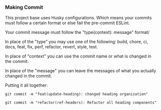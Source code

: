 ### Making Commit

This project base uses Husky configurations. Which means your commits must follow a certain format or else fail the pre-commit ESLint.

Your commit message must follow the "type(context): message" format/

In place of the "type" you may use one of the following: build, chore, ci, docs, feat, fix, perf, refactor, revert, style, test.

In place of "context" you can use the commit name or what is changed in the commit.

In place of the "message" you can leave the messages of what you actually changed in the commit.

Putting it all together:

`git commit -m "feat(update-heading): changed heading organization"`

`git commit -m "refactor(ref-headers): Refactor all heading components"`